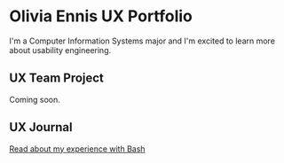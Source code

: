 # Olivia Ennis UX Portfolio

I'm a Computer Information Systems major and I'm excited to learn more about usability engineering.

## UX Team Project

Coming soon.

## UX Journal

[Read about my experience with Bash](j01/)
